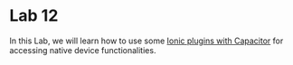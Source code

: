 # Lab 12

In this Lab, we will learn how to use some [Ionic plugins with Capacitor](https://ionicframework.com/docs/native) for accessing native device functionalities.
